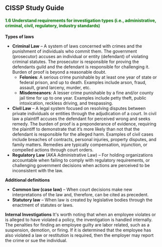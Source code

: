## CISSP Study Guide

#### <font color="#007800">1.6 Understand requirements for investigation types (i.e., administrative, criminal, civil, regulatory, industry standards) </font>

**Types of laws**
- **Criminal Law** – A system of laws concerned with crimes and the punishment of individuals who commit them. The government (prosecutor) accuses an individual or entity (defendant) of violating criminal statutes. The prosecutor is responsible for proving the defendants guild and the defendant is responsible for challenging it. Burden of proof is beyond a reasonable doubt.
    - **Felonies**: A serious crime punishable by at least one year of state or federal prison, and up to death. Examples include arson, fraud, assault, grand larceny, murder, etc.
    - **Misdemeanors**: A lesser crime punishable by a fine and/or county jail time for up to one year. Examples include petty theft, public intoxication, reckless driving, and trespassing.
- **Civil Law** – A legal system focused on resolving disputes between private individuals or entities through the adjudication of a court. In civil law a plaintiff accuses the defendant for perceived wrong and seeks remedy. The burden of proof is a preponderance of evidence, requiring the plaintiff to demonstrate that it’s more likely than not that the defendant is responsible for the alleged harm. Examples of civil cases include breaches of contracts, personal injuries, property disputes, and family matters. Remedies are typically compensation, injunction, or compelled actions through court orders.
- **Regulatory Law** (AKA Administrative Law) – For holding organizations accountable when failing to comply with regulatory requirements, or challenging government decisions when actions are perceived to be inconsistent with the law.

**Additional definitions**
- **Common law (case law)** – When court decisions make new interpretations of the law and, therefore, can be cited as precedent.
- **Statutory law** – When law is created by legislative bodies through the enactment of statutes or laws.

**Internal Investigations**
It's worth noting that when an employee violates or is alleged to have violated a policy, the inventigation is handled internally. The penalties for finding an employee guilty are labor related, such as a suspension, demotion, or firing. If it is determined that the employee has also violated a law or restitution is required, then the employer may report the crime or sue the individual.




















    
